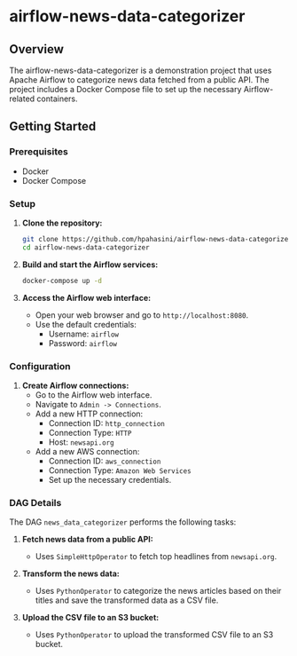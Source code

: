 # airflow-news-data-categorizer
## Overview
The airflow-news-data-categorizer is a demonstration project that uses Apache Airflow to categorize news data fetched from a public API. The project includes a Docker Compose file to set up the necessary Airflow-related containers.

## Getting Started

### Prerequisites
- Docker
- Docker Compose

### Setup

1. **Clone the repository:**
    ```sh
    git clone https://github.com/hpahasini/airflow-news-data-categorizer.git
    cd airflow-news-data-categorizer
    ```

2. **Build and start the Airflow services:**
    ```sh
    docker-compose up -d
    ```

3. **Access the Airflow web interface:**
    - Open your web browser and go to `http://localhost:8080`.
    - Use the default credentials:
        - Username: `airflow`
        - Password: `airflow`

### Configuration

1. **Create Airflow connections:**
    - Go to the Airflow web interface.
    - Navigate to `Admin -> Connections`.
    - Add a new HTTP connection:
        - Connection ID: `http_connection`
        - Connection Type: `HTTP`
        - Host: `newsapi.org`
    - Add a new AWS connection:
        - Connection ID: `aws_connection`
        - Connection Type: `Amazon Web Services`
        - Set up the necessary credentials.

### DAG Details

The DAG `news_data_categorizer` performs the following tasks:

1. **Fetch news data from a public API:**
    - Uses `SimpleHttpOperator` to fetch top headlines from `newsapi.org`.

2. **Transform the news data:**
    - Uses `PythonOperator` to categorize the news articles based on their titles and save the transformed data as a CSV file.

3. **Upload the CSV file to an S3 bucket:**
    - Uses `PythonOperator` to upload the transformed CSV file to an S3 bucket.

